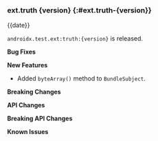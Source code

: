 ### ext.truth {version} {:#ext.truth-{version}}

{{date}}

`androidx.test.ext:truth:{version}` is released.

**Bug Fixes**

**New Features**

* Added `byteArray()` method to `BundleSubject`.

**Breaking Changes**

**API Changes**

**Breaking API Changes**

**Known Issues**
